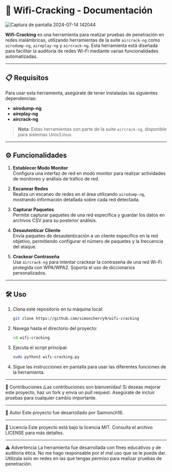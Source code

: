 # 🚀 Wifi-Cracking - Documentación

![Captura de pantalla 2024-07-14 142044](https://github.com/user-attachments/assets/665fbe96-112d-499c-b97b-4d506484b00e)

**Wifi-Cracking** es una herramienta para realizar pruebas de penetración en redes inalámbricas, utilizando herramientas de la suite `aircrack-ng` como `airodump-ng`, `aireplay-ng` y `aircrack-ng`. Esta herramienta está diseñada para facilitar la auditoría de redes Wi-Fi mediante varias funcionalidades automatizadas.

---

## 📋 Requisitos

Para usar esta herramienta, asegúrate de tener instaladas las siguientes dependencias:

- **airodump-ng**
- **aireplay-ng**
- **aircrack-ng**

> **Nota**: Estas herramientas son parte de la suite `aircrack-ng`, disponible para sistemas Unix/Linux.

---

## ⚙️ Funcionalidades

1. **Establecer Modo Monitor**  
   Configura una interfaz de red en modo monitor para realizar actividades de monitoreo y análisis de tráfico de red.

2. **Escanear Redes**  
   Realiza un escaneo de redes en el área utilizando `airodump-ng`, mostrando información detallada sobre cada red detectada.

3. **Capturar Paquetes**  
   Permite capturar paquetes de una red específica y guardar los datos en archivos CSV para su posterior análisis.

4. **Desautenticar Cliente**  
   Envía paquetes de desautenticación a un cliente específico en la red objetivo, permitiendo configurar el número de paquetes y la frecuencia del ataque.

5. **Crackear Contraseña**  
   Usa `aircrack-ng` para intentar crackear la contraseña de una red Wi-Fi protegida con WPA/WPA2. Soporta el uso de diccionarios personalizados.

---

## 🛠️ Uso

1. Clona este repositorio en tu máquina local:
   ```bash
   git clone https://github.com/simoncherry9/wifi-cracking
2. Navega hasta el directorio del proyecto:
   ```bash
   cd wifi-cracking
3. Ejecuta el script principal:
   ```bash
   sudo python3 wifi-cracking.py
4. Sigue las instrucciones en pantalla para usar las diferentes funciones de la herramienta.

---

🤝 Contribuciones
¡Las contribuciones son bienvenidas! Si deseas mejorar este proyecto, haz un fork y envía un pull request. Asegúrate de incluir pruebas para cualquier cambio importante.

---

👤 Autor
Este proyecto fue desarrollado por Saimonch16.

---

📄 Licencia
Este proyecto está bajo la licencia MIT. Consulta el archivo LICENSE para más detalles.

---

⚠️ Advertencia
La herramienta fue desarrollada con fines educativos y de auditoría ética. No me hago responsable por el mal uso que se le pueda dar. Utilízala solo en redes en las que tengas permiso para realizar pruebas de penetración.
